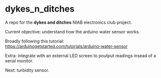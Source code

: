 # dykes_n_ditches

A repo for the **dykes and ditches** NIAB electronics club project.

Current objective: understand how the arduino water sensor works.

Broadly following this tutorial:
https://arduinogetstarted.com/tutorials/arduino-water-sensor

Extra: integrate with an external LED screen to poutput readings insead of a serial monitor.

Next: turbidity sensor.
